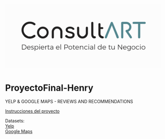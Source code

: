 # ![ConsultART](Images/Logo2.png)

# ProyectoFinal-Henry  

YELP &amp; GOOGLE MAPS - REVIEWS AND RECOMMENDATIONS  

[Instrucciones del proyecto](https://github.com/soyHenry/PF_DS/blob/FULL-TIME/Proyectos/yelp-goople.md)  

Datasets:  
[Yelp](https://drive.google.com/drive/folders/1TI-SsMnZsNP6t930olEEWbBQdo_yuIZF)  
[Google Maps](https://drive.google.com/drive/folders/1Wf7YkxA0aHI3GpoHc9Nh8_scf5BbD4DA)  

